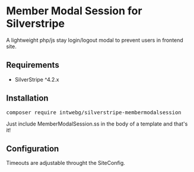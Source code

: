 <h1>Member Modal Session for Silverstripe</h1>
<p>A lightweight php/js stay login/logout modal to prevent users in frontend site.</p>

<h2>Requirements</h2>
<ul><li>SilverStripe ^4.2.x</li></ul>

<h2>Installation</h2>
<pre>composer require intwebg/silverstripe-membermodalsession</pre>
<p>Just include MemberModalSession.ss in the body of a template and that's it!</p>
<h2>Configuration</h2>
<p>Timeouts are adjustable throught the SiteConfig.</p>
